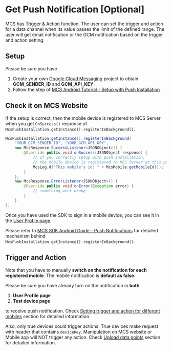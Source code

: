 # Get Push Notification [Optional]

MCS has [Trigger & Action][mcs-tutorial-notif] function. The user can set the trigger and action for a data channel when its value passes the limit of the defined range. The user will get email notification or the GCM notification based on the trigger and action setting. 

## Setup

Please be sure you have 

1. Create your own [Google Cloud Messaging][gcm] project to obtain **GCM_SENDER_ID** and **GCM_API_KEY**.
2. Follow the step of [MCS Android Tutorial - Setup with Push Installation][sdk-github-push]

## Check it on MCS Website

If the setup is correct, then the mobile device is registered to MCS Server when you get `OnSuccess()` response of `McsPushInstallation.getInstance().registerInBackground()`.

```java
McsPushInstallation.getInstance().registerInBackground(
    "YOUR_GCM_SENDER_ID", "YOUR_GCM_API_KEY",
    new McsResponse.SuccessListener<JSONObject>() {
        @Override public void onSuccess(JSONObject response) {
            // If you correctly setup with push installation, 
            // the mobile device is registered to MCS Server at this point.
            McsLog.d("This mobile's id: " + McsMobile.getMobileId());
        }
    },
    new McsResponse.ErrorListener<JSONObject>() {
        @Override public void onError(Exception error) {
            // something went wrong
        }
    }
);
```

Once you have used the SDK to sign in a mobile device, you can see it in the [User Profile page][mcs-profile].

Please refer to [MCS SDK Android Guide - Push Notifications][guide-notif] for detailed mechanism behind `McsPushInstallation.getInstance().registerInBackground()`.

## Trigger and Action

Note that you have to manually **switch on the notification for each registered mobile**. The mobile notification is **default as false.**

Please be sure you have already turn on the notification in **both**

1. **User Profile page**
2. **Test device page**

to receive push notification. Check [Setting trigger and action for different mobiles][mcs-tutorial-notif] section for detailed information.

Also, only true devices could trigger actions. True devices make request with header that contains `deviceKey`. Manipulation on MCS website or Mobile app will NOT trigger any action. Check [Upload data points][mcs-api] section for detailed information.


[mcs-api]: https://mcs.mediatek.com/resources/latest/api_references/
[mcs-tutorial-notif]: https://mcs.mediatek.com/resources/latest/tutorial/setting_notification
[mcs-profile]: https://mcs.mediatek.com/v2console/console/profile

[sdk-github-push]: https://github.com/Mediatek-Cloud/mcs-sdk-android#b-setup-with-push-installation
[guide-notif]: https://mtk-mcs.gitbooks.io/mcs-sdk-android-guide/content/push_notifications.html

[gcm]: https://developers.google.com/cloud-messaging/
